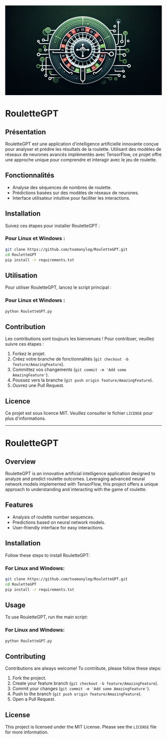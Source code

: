 <p align="center">
  <img src="https://raw.githubusercontent.com/toomanylog/RouletteGPT/main/RouletteGPT_banner.png" alt="Logo RouletteGPT" width="800"/>
</p>

# RouletteGPT

## Présentation
RouletteGPT est une application d'intelligence artificielle innovante conçue pour analyser et prédire les résultats de la roulette. Utilisant des modèles de réseaux de neurones avancés implémentés avec TensorFlow, ce projet offre une approche unique pour comprendre et interagir avec le jeu de roulette.

## Fonctionnalités
- Analyse des séquences de nombres de roulette.
- Prédictions basées sur des modèles de réseaux de neurones.
- Interface utilisateur intuitive pour faciliter les interactions.

## Installation

Suivez ces étapes pour installer RouletteGPT :

### Pour Linux et Windows :

```bash
git clone https://github.com/toomanylog/RouletteGPT.git
cd RouletteGPT
pip install -r requirements.txt
```

## Utilisation

Pour utiliser RouletteGPT, lancez le script principal :

### Pour Linux et Windows :

```bash
python RouletteGPT.py
```

## Contribution

Les contributions sont toujours les bienvenues ! Pour contribuer, veuillez suivre ces étapes :
1. Forkez le projet.
2. Créez votre branche de fonctionnalités (`git checkout -b feature/AmazingFeature`).
3. Committez vos changements (`git commit -m 'Add some AmazingFeature'`).
4. Poussez vers la branche (`git push origin feature/AmazingFeature`).
5. Ouvrez une Pull Request.

## Licence

Ce projet est sous licence MIT. Veuillez consulter le fichier `LICENSE` pour plus d'informations.

---

# RouletteGPT

## Overview
RouletteGPT is an innovative artificial intelligence application designed to analyze and predict roulette outcomes. Leveraging advanced neural network models implemented with TensorFlow, this project offers a unique approach to understanding and interacting with the game of roulette.

## Features
- Analysis of roulette number sequences.
- Predictions based on neural network models.
- User-friendly interface for easy interactions.

## Installation

Follow these steps to install RouletteGPT:

### For Linux and Windows:

```bash
git clone https://github.com/toomanylog/RouletteGPT.git
cd RouletteGPT
pip install -r requirements.txt
```

## Usage

To use RouletteGPT, run the main script:

### For Linux and Windows:

```bash
python RouletteGPT.py
```

## Contributing

Contributions are always welcome! To contribute, please follow these steps:
1. Fork the project.
2. Create your feature branch (`git checkout -b feature/AmazingFeature`).
3. Commit your changes (`git commit -m 'Add some AmazingFeature'`).
4. Push to the branch (`git push origin feature/AmazingFeature`).
5. Open a Pull Request.

## License

This project is licensed under the MIT License. Please see the `LICENSE` file for more information.

